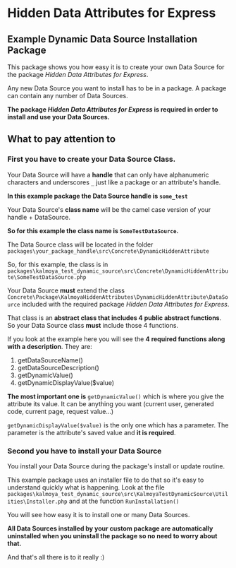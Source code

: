 # Hidden Data Attributes for Express
## Example Dynamic Data Source Installation Package

This package shows you how easy it is to create your own Data Source for the package *Hidden Data Attributes for Express*.

Any new Data Source you want to install has to be in a package. A package can contain any number of Data Sources.

**The package *Hidden Data Attributes for Express* is required in order to install and use your Data Sources.**


## What to pay attention to
### First you have to create your Data Source Class.

Your Data Source will have a **handle** that can only have alphanumeric characters and underscores `_` just like a package or an attribute's handle.

**In this example package the Data Source handle is `some_test`**

Your Data Source's **class name** will be the camel case version of your handle + DataSource.

**So for this example the class name is `SomeTestDataSource`.**

The Data Source class will be located in the folder `packages\your_package_handle\src\Concrete\DynamicHiddenAttribute`

So, for this example, the class is in `packages\kalmoya_test_dynamic_source\src\Concrete\DynamicHiddenAttribute\SomeTestDataSource.php`

Your Data Source **must** extend the class `Concrete\Package\KalmoyaHiddenAttributes\DynamicHiddenAttribute\DataSource` included with the required package *Hidden Data Attributes for Express*.

That class is an **abstract class that includes 4 public abstract functions**. So your Data Source class **must** include those 4 functions. 

If you look at the example here you will see the **4 required functions along with a description**. They are:
1. getDataSourceName()
2. getDataSourceDescription()
3. getDynamicValue()
4. getDynamicDisplayValue($value)

**The most important one is** `getDynamicValue()` which is where you give the attribute its value. It can be anything you want (current user, generated code, current page, request value...)

`getDynamicDisplayValue($value)` is the only one which has a parameter. The parameter is the attribute's saved value and **it is required**.

### Second you have to install your Data Source

You install your Data Source during the package's install or update routine.

This example package uses an installer file to do that so it's easy to understand quickly what is happening. Look at the file `packages\kalmoya_test_dynamic_source\src\KalmoyaTestDynamicSource\Utilities\Installer.php` and at the function `RunInstallation()`

You will see how easy it is to install one or many Data Sources.

**All Data Sources installed by your custom package are automatically uninstalled when you uninstall the package so no need to worry about that.**

And that's all there is to it really :)
